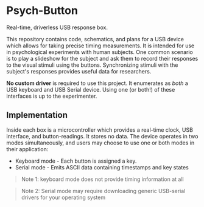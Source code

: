 Psych-Button
============
Real-time, driverless USB response box.

This repository contains code, schematics, and plans for a USB device which allows for taking precise timing measurements.  It is intended for use in psychological experiments with human subjects.  One common scenario is to play a slideshow for the subject and ask them to record their responses to the visual stimuli using the buttons.  Synchronizing stimuli with the subject's responses provides useful data for researchers.

**No custom driver** is required to use this project.  It enumerates as *both* a USB keyboard and USB Serial device.  Using one (or both!) of these interfaces is up to the experimenter.

Implementation
--------------
Inside each box is a microcontroller which provides a real-time clock, USB interface, and button-readings.  It stores no data.  The device operates in two modes simultaneously, and users may choose to use one or both modes in their application:

* Keyboard mode - Each button is assigned a key.
* Serial mode - Emits ASCII data containing timestamps and key states

> Note 1: keyboard mode does not provide timing information at all

> Note 2: Serial mode may require downloading generic USB-serial drivers for your operating system
